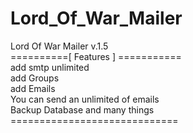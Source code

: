 # Lord_Of_War_Mailer

Lord Of War Mailer v.1.5 <br />
==========[ Features ] ===========<br />
add smtp unlimited<br />
add Groups <br />
add Emails<br />
You can send an unlimited of emails<br />
Backup Database and many things <br />
=============================<br />
